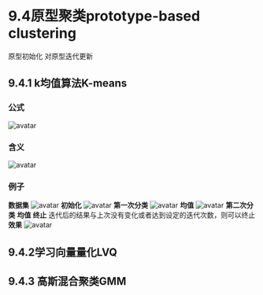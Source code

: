 # 9.4原型聚类prototype-based clustering
原型初始化
对原型迭代更新
## 9.4.1 k均值算法K-means
### 公式
![avatar](\k均值.png)
### 含义
![avatar](\含义.png)
### 例子
**数据集**
![avatar](\西瓜数据集.png)
**初始化**
![avatar](\初始化.png)
**第一次分类**
![avatar](\第一次分类.png)
**均值**
![avatar](\均值.png)
**第二次分类**
**均值**
**终止**
迭代后的结果与上次没有变化或者达到设定的迭代次数，则可以终止
**效果**
![avatar](\效果.png)

## 9.4.2学习向量量化LVQ

## 9.4.3 高斯混合聚类GMM